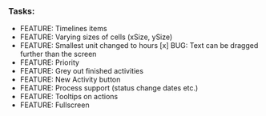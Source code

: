 ﻿### Tasks:
- FEATURE: Timelines items
- FEATURE: Varying sizes of cells (xSize, ySize)
- FEATURE: Smallest unit changed to hours
[x] BUG: Text can be dragged further than the screen
- FEATURE: Priority
- FEATURE: Grey out finished activities
- FEATURE: New Activity button
- FEATURE: Process support (status change dates etc.)
- FEATURE: Tooltips on actions
- FEATURE: Fullscreen